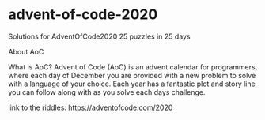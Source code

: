 # advent-of-code-2020
Solutions for AdventOfCode2020 25 puzzles in 25 days

About AoC

What is AoC?
Advent of Code (AoC) is an advent calendar for programmers, where each day of December you are provided with a new problem to solve with a language of your choice. Each year has a fantastic plot and story line you can follow along with as you solve each days challenge.

link to the riddles: https://adventofcode.com/2020

